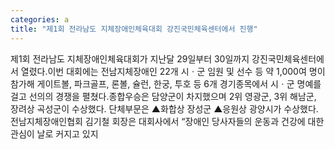 ```yaml
---
categories: a
title: "제1회 전라남도 지체장애인체육대회 강진국민체육센터에서 진행"
---
```

제1회 전라남도 지체장애인체육대회가 지난달 29일부터 30일까지 강진국민체육센터에서 열렸다.이번 대회에는 전남지체장애인 22개 시ㆍ군 임원 및 선수 등 약 1,000여 명이 참가해 게이트볼, 파크골프, 론볼, 슐런, 한궁, 투호 등 6개 경기종목에서 시ㆍ군 명예를 걸고 선의의 경쟁을 펼쳤다.종합우승은 담양군이 차지했으며 2위 영광군, 3위 해남군, 장려상 곡성군이 수상했다. 단체부문은 ▲화합상 장성군 ▲응원상 광양시가 수상했다.전남지체장애인협회 김기철 회장은 대회사에서 “장애인 당사자들의 운동과 건강에 대한 관심이 날로 커지고 있지